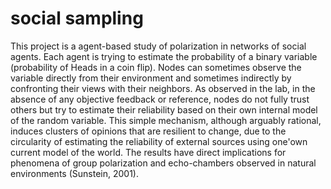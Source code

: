 # social sampling

This project is a agent-based study of polarization in networks of social agents. Each agent is trying to estimate the probability of a binary variable (probability of Heads in a coin flip). Nodes can sometimes observe the variable directly from their environment and sometimes indirectly by confronting their views with their neighbors. As observed in the lab, in the absence of any objective feedback or reference, nodes do not fully trust others but try to estimate their reliability based on their own internal model of the random variable. This simple mechanism, although arguably rational, induces clusters of opinions that are resilient to change, due to the circularity of estimating the reliability of external sources using one'own current model of the world. The results have direct implications for phenomena of group polarization and echo-chambers observed in natural environments (Sunstein, 2001). 
